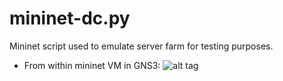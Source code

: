 # mininet-dc.py #

Mininet script used to emulate server farm for testing purposes.

* From within mininet VM in GNS3:
![alt tag](http://hpnouri.free.fr/myimages/Selection_328.png)
